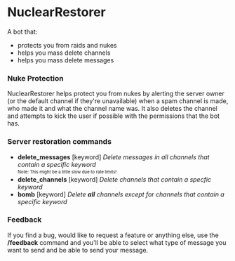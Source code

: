 # NuclearRestorer
A bot that:
- protects you from raids and nukes
- helps you mass delete channels
- helps you mass delete messages

### Nuke Protection
NuclearRestorer helps protect you from nukes by alerting the server owner (or the default channel if they're unavailable) when a spam channel is made, who made it and what the channel name was. It also deletes the channel and attempts to kick the user if possible with the permissions that the bot has.

### Server restoration commands
 - **delete_messages** [keyword]
*Delete messages in all channels that contain a specific keyword*  
<sub><sup>Note: This might be a little slow due to rate limits!<sup/><sub/>
- **delete_channels** [keyword]
*Delete channels that contain a specfic keyword*
- **bomb** [keyword]
*Delete **all** channels except for channels that contain a specific keyword*
### Feedback
If you find a bug, would like to request a feature or anything else, use the **/feedback** command and you'll be able to select what type of message you want to send and be able to send your message.
